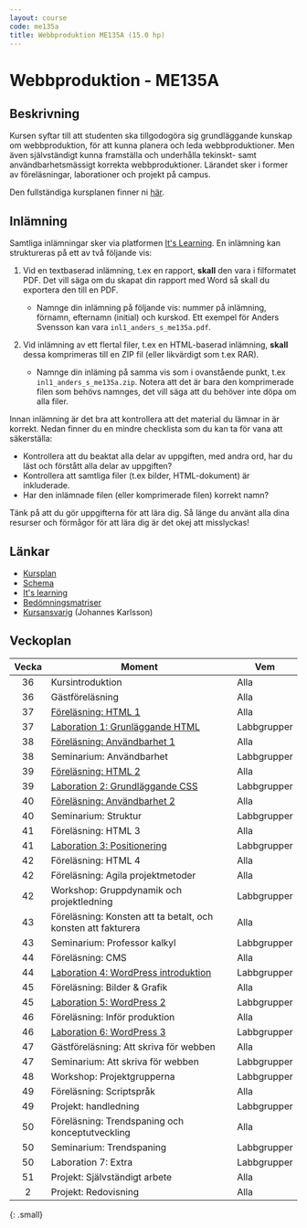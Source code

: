```yaml
---
layout: course
code: me135a
title: Webbproduktion ME135A (15.0 hp)
---
```


# Webbproduktion - ME135A

## Beskrivning

Kursen syftar till att studenten ska tillgodogöra sig grundläggande kunskap om webbproduktion, för att kunna planera och leda webbproduktioner. Men även självständigt kunna framställa och underhålla tekinskt- samt användbarhetsmässigt korrekta webbproduktioner. Lärandet sker i former av föreläsningar, laborationer och projekt på campus.

Den fullständiga kursplanen finner ni [här][kursplan].

## Inlämning

Samtliga inlämningar sker via platformen [It's Learning][itslearning]. En inlämning kan struktureras på ett av två följande vis:

1. Vid en textbaserad inlämning, t.ex en rapport, __skall__ den vara i filformatet PDF. Det vill säga om du skapat din rapport med Word så skall du exportera den till en PDF.
    * Namnge din inlämning på följande vis: nummer på inlämning, förnamn, efternamn (initial) och kurskod. Ett exempel för Anders Svensson kan vara `inl1_anders_s_me135a.pdf`. 

2. Vid inlämning av ett flertal filer, t.ex en HTML-baserad inlämning, __skall__ dessa komprimeras till en ZIP fil (eller likvärdigt som t.ex RAR).
    * Namnge din inläming på samma vis som i ovanstående punkt, t.ex `inl1_anders_s_me135a.zip`. Notera att det är bara den komprimerade filen som behövs namnges, det vill säga att du behöver inte döpa om alla filer.

Innan inlämning är det bra att kontrollera att det material du lämnar in är korrekt. Nedan finner du en mindre checklista som du kan ta för vana att säkerställa:

* Kontrollera att du beaktat alla delar av uppgiften, med andra ord, har du läst och förstått alla delar av uppgiften?
* Kontrollera att samtliga filer (t.ex bilder, HTML-dokument) är inkluderade.
* Har den inlämnade filen (eller komprimerade filen) korrekt namn?

Tänk på att du gör uppgifterna för att lära dig. Så länge du använt alla dina resurser och förmågor för att lära dig är det okej att misslyckas!

## Länkar

* [Kursplan][kursplan]
* [Schema][schema]
* [It's learning][itslearning]
* [Bedömningsmatriser][matrix]
* [Kursansvarig](/contact) (Johannes Karlsson)

## Veckoplan

| Vecka     | Moment                                                                     | Vem         |
| :-------: | --------                                                                   | -----       |
| 36        | Kursintroduktion                                                           | Alla        |
| 36        | Gästföreläsning                                                            | Alla        |
| 37        | [Föreläsning: HTML 1](/courses/me135a/lectures/F01.html)                   | Alla        |
| 37        | [Laboration 1: Grunläggande HTML](/courses/me135a/exercises/L01.html)      | Labbgrupper |
| 38        | [Föreläsning: Användbarhet 1](/courses/me135a/lectures/F02.html)           | Alla        |
| 38        | Seminarium: Användbarhet                                                   | Labbgrupper |
| 39        | [Föreläsning: HTML 2](/courses/me135a/lectures/F03.html)                   | Alla        |
| 39        | [Laboration 2: Grundläggande CSS](/courses/me135a/exercises/L02.html)      | Labbgrupper |
| 40        | [Föreläsning: Användbarhet 2](/courses/me135a/lectures/F04.html)           | Alla        |
| 40        | Seminarium: Struktur                                                       | Labbgrupper |
| 41        | Föreläsning: HTML 3                                                        | Alla        |
| 41        | [Laboration 3: Positionering](/courses/me135a/exercises/L03.html)          | Labbgrupper |
| 42        | Föreläsning: HTML 4                                                        | Alla        |
| 42        | Föreläsning: Agila projektmetoder                                          | Alla        |
| 42        | Workshop: Gruppdynamik och projektledning                                  | Labbgrupper |
| 43        | Föreläsning: Konsten att ta betalt, och konsten att fakturera              | Alla        |
| 43        | Seminarium: Professor kalkyl                                               | Labbgrupper |
| 44        | Föreläsning: CMS                                                           | Alla        |
| 44        | [Laboration 4: WordPress introduktion](/courses/me135a/exercises/L04.html) | Labbgrupper |
| 45        | Föreläsning: Bilder & Grafik                                               | Alla        |
| 45        | [Laboration 5: WordPress 2](/courses/me135a/exercises/L05.html)            | Labbgrupper |
| 46        | Föreläsning: Inför produktion                                              | Alla        |
| 46        | [Laboration 6: WordPress 3](/courses/me135a/exercises/L06.html)            | Labbgrupper |
| 47        | Gästföreläsning: Att skriva för webben                                     | Alla        |
| 47        | Seminarium: Att skriva för webben                                          | Labbgrupper |
| 48        | Workshop: Projektgrupperna                                                 | Labbgrupper |
| 49        | Föreläsning: Scriptspråk                                                   | Alla        |
| 49        | Projekt: handledning                                                       | Labbgrupper |
| 50        | Föreläsning: Trendspaning och konceptutveckling                            | Alla        |
| 50        | Seminarium: Trendspaning                                                   | Labbgrupper |
| 50        | Laboration 7: Extra                                                        | Labbgrupper |
| 51        | Projekt: Självständigt arbete                                              | Alla        |
| 2         | Projekt: Redovisning                                                       | Alla        |
{: .small}

[kursplan]: /courses/me135a/syllabus.html "Gå till kursplanen"
[schema]: http://schema.mah.se/setup/jsp/Schema.jsp?startDatum=idag&intervallTyp=m&intervallAntal=6&sokMedAND=false&sprak=SV&resurser=k.ME135A-20142-TS401-%2C "Gå till schemat"
[itslearning]: https://mah.itslearning.com/elogin/ "Gå till It's learning"
[matrix]: /courses/me135a/matrix.html "Gå till bedömningsmatriser"
